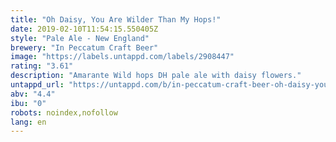 ```yaml
---
title: "Oh Daisy, You Are Wilder Than My Hops!"
date: 2019-02-10T11:54:15.550405Z
style: "Pale Ale - New England"
brewery: "In Peccatum Craft Beer"
image: "https://labels.untappd.com/labels/2908447"
rating: "3.61"
description: "Amarante Wild hops DH pale ale with daisy flowers."
untappd_url: "https://untappd.com/b/in-peccatum-craft-beer-oh-daisy-you-are-wilder-than-my-hops/2908447"
abv: "4.4"
ibu: "0"
robots: noindex,nofollow
lang: en
---
```

